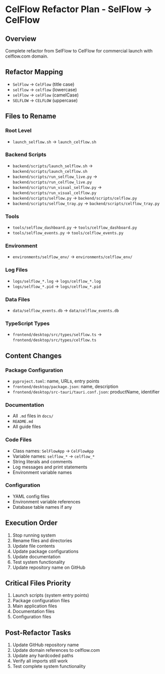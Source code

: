 # CelFlow Refactor Plan - SelFlow → CelFlow

## Overview
Complete refactor from SelFlow to CelFlow for commercial launch with celflow.com domain.

## Refactor Mapping
- `SelFlow` → `CelFlow` (title case)
- `selflow` → `celflow` (lowercase)
- `selFlow` → `celFlow` (camelCase)
- `SELFLOW` → `CELFLOW` (uppercase)

## Files to Rename
### Root Level
- `launch_selflow.sh` → `launch_celflow.sh`

### Backend Scripts
- `backend/scripts/launch_selflow.sh` → `backend/scripts/launch_celflow.sh`
- `backend/scripts/run_selflow_live.py` → `backend/scripts/run_celflow_live.py`
- `backend/scripts/run_visual_selflow.py` → `backend/scripts/run_visual_celflow.py`
- `backend/scripts/selflow.py` → `backend/scripts/celflow.py`
- `backend/scripts/selflow_tray.py` → `backend/scripts/celflow_tray.py`

### Tools
- `tools/selflow_dashboard.py` → `tools/celflow_dashboard.py`
- `tools/selflow_events.py` → `tools/celflow_events.py`

### Environment
- `environments/selflow_env/` → `environments/celflow_env/`

### Log Files
- `logs/selflow_*.log` → `logs/celflow_*.log`
- `logs/selflow_*.pid` → `logs/celflow_*.pid`

### Data Files
- `data/selflow_events.db` → `data/celflow_events.db`

### TypeScript Types
- `frontend/desktop/src/types/selflow.ts` → `frontend/desktop/src/types/celflow.ts`

## Content Changes
### Package Configuration
- `pyproject.toml`: name, URLs, entry points
- `frontend/desktop/package.json`: name, description
- `frontend/desktop/src-tauri/tauri.conf.json`: productName, identifier

### Documentation
- All `.md` files in `docs/`
- `README.md`
- All guide files

### Code Files
- Class names: `SelFlowApp` → `CelFlowApp`
- Variable names: `selflow_*` → `celflow_*`
- String literals and comments
- Log messages and print statements
- Environment variable names

### Configuration
- YAML config files
- Environment variable references
- Database table names if any

## Execution Order
1. Stop running system
2. Rename files and directories
3. Update file contents
4. Update package configurations
5. Update documentation
6. Test system functionality
7. Update repository name on GitHub

## Critical Files Priority
1. Launch scripts (system entry points)
2. Package configuration files
3. Main application files
4. Documentation files
5. Configuration files

## Post-Refactor Tasks
1. Update GitHub repository name
2. Update domain references to celflow.com
3. Update any hardcoded paths
4. Verify all imports still work
5. Test complete system functionality 